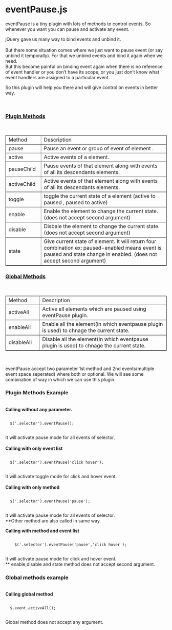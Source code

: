 eventPause.js
=============

eventPause is a tiny plugin with lots of methods to control events. So whenever you want you can pause and activate any event.
<p>jQuery gave us many way to bind events and unbind it.<br>
<br>
But there some situation comes where we just want to pause event (or say unbind  it temporally). For that we unbind events and bind it again when we need. <br>
But this become painful on binding event again when there is no reference of  event handler or you don&rsquo;t have its scope, or you just don&rsquo;t know what event  handlers are assigned to a particular event.</p>
So this plugin will help you there and will give control on events in better way. 
<p>

<br/>
<div id="pluginMethod">
<a href="#pluginMethodEx"><h3>Plugin Methods</h3></a><br />
<table width="100%" border="1">
  <thead>
  <tr>
    <td width="22%">Method</td>
    <td width="78%">Description</td>
  </tr>
  </thead>
  <tr>
    <td>pause</td>
    <td>Pause an event or group of event of element .</td>
  </tr>
  <tr>
    <td>active</td>
    <td>Active events of a element.</td>
  </tr>
  <tr>
    <td>pauseChild</td>
    <td>Pause events of that element along with events of all its descendants  elements.</td>
  </tr>
  <tr>
    <td>activeChild</td>
    <td>Active events of that element along with events of all its descendants  elements.</td>
  </tr>
  <tr>
    <td>toggle</td>
    <td>toggle the current state of a element (active to paused , paused to active)</td>
  </tr>
  <tr>
    <td>enable</td>
    <td>Enable the element to  change the current state. (does not accept second argument)</td>
  </tr>
  <tr>
    <td>disable</td>
    <td>Disbale the element to change the current state.(does not accept second argument)</td>
  </tr>
  <tr>
    <td>state</td>
    <td>Give current state of element. It will return four combination ex: paused-enabled means event is paused and state change in enabled. (does not accept second argument)</td>
  </tr>
</table>
</div>
<div>
<a href="#globalMethodEx"><h3>Global Methods</h3></a><br />
<table width="100%" border="1">
  <thead>
  <tr>
    <td width="21%">Method</td>
    <td width="79%">Description</td>
  </tr>
  </thead>
  <tr>
    <td>activeAll</td>
    <td>Active all elements which are paused using eventPause plugin.</td>
  </tr>
  <tr>
    <td>enableAll</td>
    <td>Enable all the element(in which eventpause plugin is used) to chnage the current state.</td>
  </tr>
  <tr>
    <td>disableAll</td>
    <td>Disable all the element(in which eventpause plugin is used) to chnage the current state.</td>
  </tr>
</table>
</div>
<p><br />
<div id="pluginMethodEx">
eventPause accept two parameter 1st  method and 2nd events(multiple event space seperated) where both or optional.
We will see some combination of way in which we can use this plugin. 
  <h3>Plugin Methods Example</h3><br />
  <strong>Calling without any parameter.</strong><br />
  <pre><code>
  $('.selector').eventPause();
  </code></pre>
  It will activate pause mode for all events of selector.<br />
  <br />
  <strong>Calling with only event list</strong><br />
  <pre><code>
  $('.selector').eventPause('click hover');
  </code></pre>
  It will activate toggle mode for click and hover event.<br />
  <br />
  <strong>Calling with only method</strong><br />
   <pre><code>
  $('.selector').eventPause('pause');
  </code></pre>
It will activate pause mode for all events of selector.<br />
**Other method are also called in same way.
<br />
</p>
<p><strong>Calling with method and event list</strong><br />
  <pre><code>
    $('.selector').eventPause('pause','click hover');
   </code></pre>
  It will activate pause mode  for click and hover event.<br />
** enable,disable and state method does not accept second argument.</p>
</div>
  <div id="globalMethodEx">
<h3>Global methods example</h3><br />
  <strong>Calling global method</strong><br />
  <pre><code>
  $.event.activeAll();
  </code></pre>
  Global method does not accept any argument.<br />
</div>
